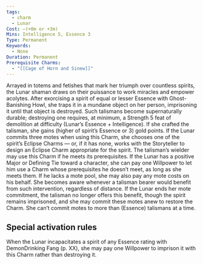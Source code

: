 ```yaml
---
tags:
  - charm
  - Lunar
Cost: —(+0m or +3m)
Mins: Intelligence 5, Essence 3
Type: Permanent
Keywords:
  - None
Duration: Permanent
Prerequisite Charms:
  - "[[Cage of Horn and Sinew]]"
---
```

Arrayed in totems and fetishes that mark her triumph over countless spirits, the Lunar shaman draws on their puissance to work miracles and empower acolytes. After exorcising a spirit of equal or lesser Essence with Ghost-Banishing Howl, she traps it in a mundane object on her person, imprisoning it until that object is destroyed. Such talismans become supernaturally durable; destroying one requires, at minimum, a Strength 5 feat of demolition at difficulty (Lunar’s Essence + Intelligence). If she crafted the talisman, she gains (higher of spirit’s Essence or 3) gold points. If the Lunar commits three motes when using this Charm, she chooses one of the spirit’s Eclipse Charms — or, if it has none, works with the Storyteller to design an Eclipse Charm appropriate for the spirit. The talisman’s wielder may use this Charm if he meets its prerequisites. If the Lunar has a positive Major or Defining Tie toward a character, she can pay one Willpower to let him use a Charm whose prerequisites he doesn’t meet, as long as she meets them. If he lacks a mote pool, she may also pay any mote costs on his behalf. She becomes aware whenever a talisman bearer would benefit from such intervention, regardless of distance. If the Lunar ends her mote commitment, the talisman no longer offers this benefit, though the spirit remains imprisoned, and she may commit these motes anew to restore the Charm. She can’t commit motes to more than (Essence) talismans at a time. 

## Special activation rules

When the Lunar incapacitates a spirit of any Essence rating with DemonDrinking Fang (p. XX), she may pay one Willpower to imprison it with this Charm rather than destroying it.